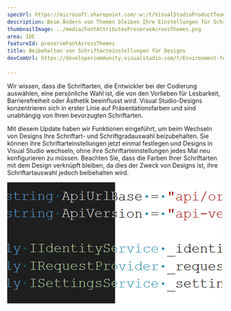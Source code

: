```yaml
---
specUrl: https://microsoft.sharepoint.com/:w:/t/VisualStudioProductTeam/EdXTo_GWzBpIrDv7ZyGrhKcB3arasI3DbQjrMXGs8StHtQ?e=8sPGnd
description: Beim Ändern von Themen bleiben Ihre Einstellungen für Schriftart und Schriftgröße nun erhalten.
thumbnailImage: ../media/FontAttributesPreserveAcrossThemes.png
area: IDE
featureId: preserveFontAcrossThemes
title: Beibehalten von Schriftarteinstellungen für Designs
devComUrl: https://developercommunity.visualstudio.com/t/Environment-font-and-font-size-is-associ/10143502?q=font+theme&fTime=allTime

---
```



Wir wissen, dass die Schriftarten, die Entwickler bei der Codierung auswählen, eine persönliche Wahl ist, die von den Vorlieben für Lesbarkeit, Barrierefreiheit oder Ästhetik beeinflusst wird. Visual Studio-Designs konzentrieren sich in erster Linie auf Präsentationsfarben und sind unabhängig von Ihren bevorzugten Schriftarten.

Mit diesem Update haben wir Funktionen eingeführt, um beim Wechseln von Designs Ihre Schriftart- und Schriftgradauswahl beizubehalten. Sie können ihre Schriftarteinstellungen jetzt einmal festlegen und Designs in Visual Studio wechseln, ohne ihre Schriftarteinstellungen jedes Mal neu konfigurieren zu müssen. Beachten Sie, dass die Farben Ihrer Schriftarten mit dem Design verknüpft bleiben, da dies der Zweck von Designs ist, ihre Schriftartauswahl jedoch beibehalten wird.

![Der Visual Studio-Editor, der denselben Codeabschnitt mit derselben Schriftart anzeigt, die Hälfte des Codes befindet sich jedoch im dunklen Design und in der Hälfte hell.](../media/FontAttributesPreserveAcrossThemes.png)
